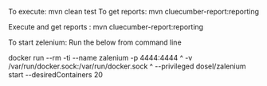 To execute: mvn clean test
To get reports: mvn cluecumber-report:reporting

Execute and get reports : mvn cluecumber-report:reporting

To start zelenium: Run the below from command line

 docker run --rm -ti --name zalenium -p 4444:4444 ^
      -v /var/run/docker.sock:/var/run/docker.sock ^
         --privileged dosel/zalenium start --desiredContainers 20

